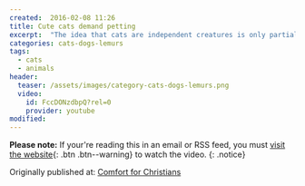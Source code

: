 ```yaml
---
created:  2016-02-08 11:26  
title: Cute cats demand petting
excerpt:  "The idea that cats are independent creatures is only partially true."
categories: cats-dogs-lemurs
tags: 
  - cats
  - animals
header:
  teaser: /assets/images/category-cats-dogs-lemurs.png
  video:
    id: FccDONzdbpQ?rel=0
    provider: youtube
modified:  
---
```


**Please note:** If your're reading this in an email or RSS feed, you must [visit the website](/cats-dogs-lemurs/cute-cats-demand-petting/){: .btn .btn--warning} to watch the video.
{: .notice}

<div>Originally published at: <a href='http://www.alecsatin.com/'>Comfort for Christians</a></div>
